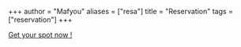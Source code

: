 +++
author = "Mafyou"
aliases = ["resa"]
title = "Reservation"
tags = ["reservation"]
+++

[Get your spot now !](https://calendly.com/mafyou/cours)